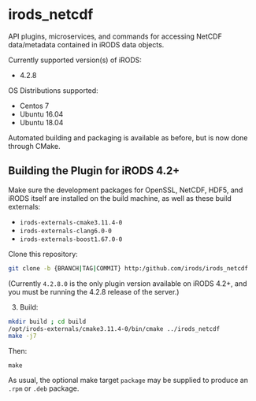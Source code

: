 # irods_netcdf

API plugins, microservices, and commands for accessing NetCDF data/metadata contained in iRODS data objects.

Currently supported version(s) of iRODS:
   - 4.2.8

OS Distributions supported:
   - Centos 7
   - Ubuntu 16.04
   - Ubuntu 18.04

Automated building and packaging is available as before, but is now done through CMake.

## Building the Plugin for iRODS 4.2+

Make sure the development packages for OpenSSL, NetCDF, HDF5, and iRODS itself are installed on the build machine, as well
as these build externals:

   - `irods-externals-cmake3.11.4-0`
   - `irods-externals-clang6.0-0`
   - `irods-externals-boost1.67.0-0`

Clone this repository:
```sh
git clone -b {BRANCH|TAG|COMMIT} http:/github.com/irods/irods_netcdf
```
(Currently  `4.2.8.0` is the only plugin version available on iRODS 4.2+, and you must be running the 4.2.8 release of the server.)

3. Build:
```sh
mkdir build ; cd build
/opt/irods-externals/cmake3.11.4-0/bin/cmake ../irods_netcdf
make -j7
```
Then:
```
make
```
As usual, the optional make target `package` may be supplied to produce an `.rpm` or `.deb` package.
